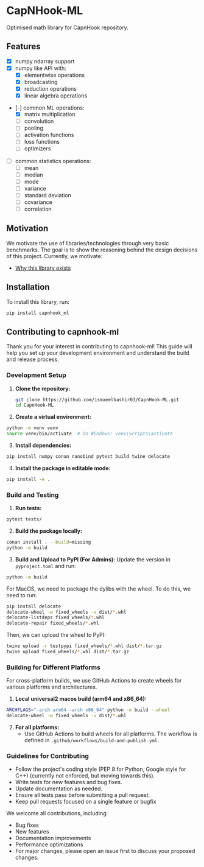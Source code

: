 # CapNHook-ML

Optimised math library for CapnHook repository.

## Features
- [x] numpy ndarray support
- [x] numpy like API with:
    - [x] elementwise operations
    - [x] broadcasting
    - [x] reduction operations
    - [x] linear algebra operations
- [-] common ML operations:
    - [x] matrix multiplication
    - [ ] convolution
    - [ ] pooling
    - [ ] activation functions
    - [ ] loss functions
    - [ ] optimizers
- [ ] common statistics operations:
    - [ ] mean
    - [ ] median
    - [ ] mode
    - [ ] variance
    - [ ] standard deviation
    - [ ] covariance
    - [ ] correlation

## Motivation

We motivate the use of libraries/technologies through very basic benchmarks. The goal is to show the reasoning behind the design decisions of this project. Currently, we motivate:
- [Why this library exists](motivation/numpy_slow_motivation/)

## Installation
To install this library, run:
```bash
pip install capnhook_ml
```

## Contributing to capnhook-ml

Thank you for your interest in contributing to capnhook-ml! This guide will help you set up your development environment and understand the build and release process.

### Development Setup

1. **Clone the repository:**
   ```bash
   git clone https://github.com/ismaeelbashir03/CapnHook-ML.git
   cd CapnHook-ML
   ```
2. **Create a virtual environment:**
```bash
python -m venv venv
source venv/bin/activate  # On Windows: venv\Scripts\activate
```
3. **Install dependencies:**
```bash
pip install numpy conan nanobind pytest build twine delocate
```
4. **Install the package in editable mode:**
```bash
pip install -e .
```

### Build and Testing
1. **Run tests:**
```bash
pytest tests/
```
2. **Build the package locally:**
```bash
conan install . --build=missing
python -m build
```

3. **Build and Upload to PyPI (For Admins):**
Update the version in `pyproject.toml` and run:
```bash
python -m build
```

For MacOS, we need to package the dylibs with the wheel. To do this, we need to run:
```bash
pip install delocate
delocate-wheel -w fixed_wheels -v dist/*.whl
delocate-listdeps fixed_wheels/*.whl
delocate-repair fixed_wheels/*.whl
```

Then, we can upload the wheel to PyPI:
```bash
twine upload -r testpypi fixed_wheels/*.whl dist/*.tar.gz
twine upload fixed_wheels/*.whl dist/*.tar.gz
```

### Building for Different Platforms
For cross-platform builds, we use GitHub Actions to create wheels for various platforms and architectures.

1. **Local universal2 macos build (arm64 and x86_64):**
```bash 
ARCHFLAGS="-arch arm64 -arch x86_64" python -m build --wheel
delocate-wheel -w fixed_wheels -v dist/*.whl
```

2. **For all platforms:**
   - Use GitHub Actions to build wheels for all platforms. The workflow is defined in `.github/workflows/build-and-publish.yml`.

### Guidelines for Contributing
- Follow the project's coding style (PEP 8 for Python, Google style for C++) (currently not enforced, but moving towards this).
- Write tests for new features and bug fixes.
- Update documentation as needed.
- Ensure all tests pass before submitting a pull request.
- Keep pull requests focused on a single feature or bugfix

We welcome all contributions, including:

- Bug fixes
- New features
- Documentation improvements
- Performance optimizations
- For major changes, please open an issue first to discuss your proposed changes.